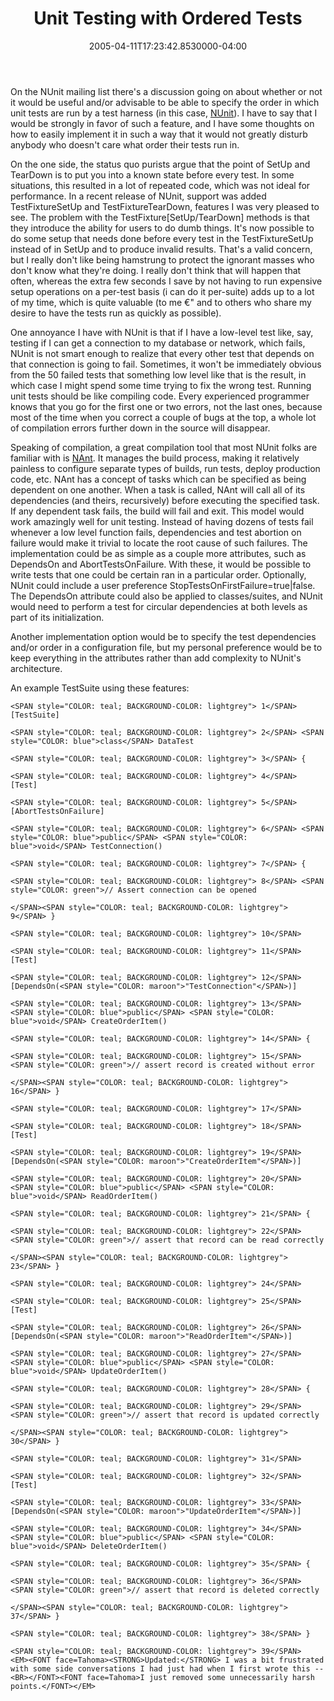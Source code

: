 ﻿---
title: Unit Testing with Ordered Tests
date: "2005-04-11T17:23:42.8530000-04:00"
description: On the NUnit mailing list there's a discussion going on about
featuredImage: /img/default-post-image.jpg
---

On the NUnit mailing list there's a discussion going on about whether or not it would be useful and/or advisable to be able to specify the order in which unit tests are run by a test harness (in this case, [NUnit](http://www.nunit.org/)). I have to say that I would be strongly in favor of such a feature, and I have some thoughts on how to easily implement it in such a way that it would not greatly disturb anybody who doesn't care what order their tests run in.

On the one side, the status quo purists argue that the point of SetUp and TearDown is to put you into a known state before every test. In some situations, this resulted in a lot of repeated code, which was not ideal for performance. In a recent release of NUnit, support was added TestFixtureSetUp and TestFixtureTearDown, features I was very pleased to see. The problem with the TestFixture\[SetUp/TearDown] methods is that they introduce the ability for users to do dumb things. It's now possible to do some setup that needs done before every test in the TestFixtureSetUp instead of in SetUp and to produce invalid results. That's a valid concern, but I really don't like being hamstrung to protect the ignorant masses who don't know what they're doing. I really don't think that will happen that often, whereas the extra few seconds I save by not having to run expensive setup operations on a per-test basis (i can do it per-suite) adds up to a lot of my time, which is quite valuable (to me €" and to others who share my desire to have the tests run as quickly as possible).

One annoyance I have with NUnit is that if I have a low-level test like, say, testing if I can get a connection to my database or network, which fails, NUnit is not smart enough to realize that every other test that depends on that connection is going to fail. Sometimes, it won't be immediately obvious from the 50 failed tests that something low level like that is the result, in which case I might spend some time trying to fix the wrong test. Running unit tests should be like compiling code. Every experienced programmer knows that you go for the first one or two errors, not the last ones, because most of the time when you correct a couple of bugs at the top, a whole lot of compilation errors further down in the source will disappear.

Speaking of compilation, a great compilation tool that most NUnit folks are familiar with is [NAnt](http://nant.sourceforge.net/). It manages the build process, making it relatively painless to configure separate types of builds, run tests, deploy production code, etc. NAnt has a concept of tasks which can be specified as being dependent on one another. When a task is called, NAnt will call all of its dependencies (and theirs, recursively) before executing the specified task. If any dependent task fails, the build will fail and exit. This model would work amazingly well for unit testing. Instead of having dozens of tests fail whenever a low level function fails, dependencies and test abortion on failure would make it trivial to locate the root cause of such failures. The implementation could be as simple as a couple more attributes, such as DependsOn and AbortTestsOnFailure. With these, it would be possible to write tests that one could be certain ran in a particular order. Optionally, NUnit could include a user preference StopTestsOnFirstFailure=true|false. The DependsOn attribute could also be applied to classes/suites, and NUnit would need to perform a test for circular dependencies at both levels as part of its initialization.

Another implementation option would be to specify the test dependencies and/or order in a configuration file, but my personal preference would be to keep everything in the attributes rather than add complexity to NUnit's architecture.

An example TestSuite using these features:


```
<SPAN style="COLOR: teal; BACKGROUND-COLOR: lightgrey"> 1</SPAN> [TestSuite]

<SPAN style="COLOR: teal; BACKGROUND-COLOR: lightgrey"> 2</SPAN> <SPAN style="COLOR: blue">class</SPAN> DataTest

<SPAN style="COLOR: teal; BACKGROUND-COLOR: lightgrey"> 3</SPAN> {

<SPAN style="COLOR: teal; BACKGROUND-COLOR: lightgrey"> 4</SPAN> [Test]

<SPAN style="COLOR: teal; BACKGROUND-COLOR: lightgrey"> 5</SPAN> [AbortTestsOnFailure]

<SPAN style="COLOR: teal; BACKGROUND-COLOR: lightgrey"> 6</SPAN> <SPAN style="COLOR: blue">public</SPAN> <SPAN style="COLOR: blue">void</SPAN> TestConnection()

<SPAN style="COLOR: teal; BACKGROUND-COLOR: lightgrey"> 7</SPAN> {

<SPAN style="COLOR: teal; BACKGROUND-COLOR: lightgrey"> 8</SPAN> <SPAN style="COLOR: green">// Assert connection can be opened

</SPAN><SPAN style="COLOR: teal; BACKGROUND-COLOR: lightgrey"> 9</SPAN> }

<SPAN style="COLOR: teal; BACKGROUND-COLOR: lightgrey"> 10</SPAN>

<SPAN style="COLOR: teal; BACKGROUND-COLOR: lightgrey"> 11</SPAN> [Test]

<SPAN style="COLOR: teal; BACKGROUND-COLOR: lightgrey"> 12</SPAN> [DependsOn(<SPAN style="COLOR: maroon">"TestConnection"</SPAN>)]

<SPAN style="COLOR: teal; BACKGROUND-COLOR: lightgrey"> 13</SPAN> <SPAN style="COLOR: blue">public</SPAN> <SPAN style="COLOR: blue">void</SPAN> CreateOrderItem()

<SPAN style="COLOR: teal; BACKGROUND-COLOR: lightgrey"> 14</SPAN> {

<SPAN style="COLOR: teal; BACKGROUND-COLOR: lightgrey"> 15</SPAN> <SPAN style="COLOR: green">// assert record is created without error

</SPAN><SPAN style="COLOR: teal; BACKGROUND-COLOR: lightgrey"> 16</SPAN> }

<SPAN style="COLOR: teal; BACKGROUND-COLOR: lightgrey"> 17</SPAN>

<SPAN style="COLOR: teal; BACKGROUND-COLOR: lightgrey"> 18</SPAN> [Test]

<SPAN style="COLOR: teal; BACKGROUND-COLOR: lightgrey"> 19</SPAN> [DependsOn(<SPAN style="COLOR: maroon">"CreateOrderItem"</SPAN>)]

<SPAN style="COLOR: teal; BACKGROUND-COLOR: lightgrey"> 20</SPAN> <SPAN style="COLOR: blue">public</SPAN> <SPAN style="COLOR: blue">void</SPAN> ReadOrderItem()

<SPAN style="COLOR: teal; BACKGROUND-COLOR: lightgrey"> 21</SPAN> {

<SPAN style="COLOR: teal; BACKGROUND-COLOR: lightgrey"> 22</SPAN> <SPAN style="COLOR: green">// assert that record can be read correctly

</SPAN><SPAN style="COLOR: teal; BACKGROUND-COLOR: lightgrey"> 23</SPAN> }

<SPAN style="COLOR: teal; BACKGROUND-COLOR: lightgrey"> 24</SPAN>

<SPAN style="COLOR: teal; BACKGROUND-COLOR: lightgrey"> 25</SPAN> [Test]

<SPAN style="COLOR: teal; BACKGROUND-COLOR: lightgrey"> 26</SPAN> [DependsOn(<SPAN style="COLOR: maroon">"ReadOrderItem"</SPAN>)]

<SPAN style="COLOR: teal; BACKGROUND-COLOR: lightgrey"> 27</SPAN> <SPAN style="COLOR: blue">public</SPAN> <SPAN style="COLOR: blue">void</SPAN> UpdateOrderItem()

<SPAN style="COLOR: teal; BACKGROUND-COLOR: lightgrey"> 28</SPAN> {

<SPAN style="COLOR: teal; BACKGROUND-COLOR: lightgrey"> 29</SPAN> <SPAN style="COLOR: green">// assert that record is updated correctly

</SPAN><SPAN style="COLOR: teal; BACKGROUND-COLOR: lightgrey"> 30</SPAN> }

<SPAN style="COLOR: teal; BACKGROUND-COLOR: lightgrey"> 31</SPAN>

<SPAN style="COLOR: teal; BACKGROUND-COLOR: lightgrey"> 32</SPAN> [Test]

<SPAN style="COLOR: teal; BACKGROUND-COLOR: lightgrey"> 33</SPAN> [DependsOn(<SPAN style="COLOR: maroon">"UpdateOrderItem"</SPAN>)]

<SPAN style="COLOR: teal; BACKGROUND-COLOR: lightgrey"> 34</SPAN> <SPAN style="COLOR: blue">public</SPAN> <SPAN style="COLOR: blue">void</SPAN> DeleteOrderItem()

<SPAN style="COLOR: teal; BACKGROUND-COLOR: lightgrey"> 35</SPAN> {

<SPAN style="COLOR: teal; BACKGROUND-COLOR: lightgrey"> 36</SPAN> <SPAN style="COLOR: green">// assert that record is deleted correctly

</SPAN><SPAN style="COLOR: teal; BACKGROUND-COLOR: lightgrey"> 37</SPAN> }

<SPAN style="COLOR: teal; BACKGROUND-COLOR: lightgrey"> 38</SPAN> }

<SPAN style="COLOR: teal; BACKGROUND-COLOR: lightgrey"> 39</SPAN>
<EM><FONT face=Tahoma><STRONG>Updated:</STRONG> I was a bit frustrated with some side conversations I had just had when I first wrote this -- <BR></FONT><FONT face=Tahoma>I just removed some unnecessarily harsh points.</FONT></EM>
```

